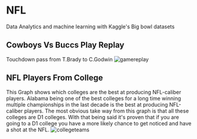 # NFL
Data Analytics and machine learning with Kaggle's Big bowl datasets


## Cowboys Vs Buccs Play Replay 
Touchdown pass from T.Brady to C.Godwin 
![gamereplay](https://i.gyazo.com/c1288b42fd59074e6d52fe09ebbbd80e.gif)

## NFL Players From College
This Graph shows which colleges are the best at producing NFL-caliber players. Alabama being one of the best colleges for a long time winning multiple championships in the last decade is the best at producing NFL-caliber players. The most obvious take way from this graph is that all these colleges are D1 colleges. With that being said it's proven that if you are going to a D1 college you have a more likely chance to get noticed and have a shot at the NFL.
![collegeteams](https://i.gyazo.com/ea38c02794660677ccdafca6fdb91756.png)
